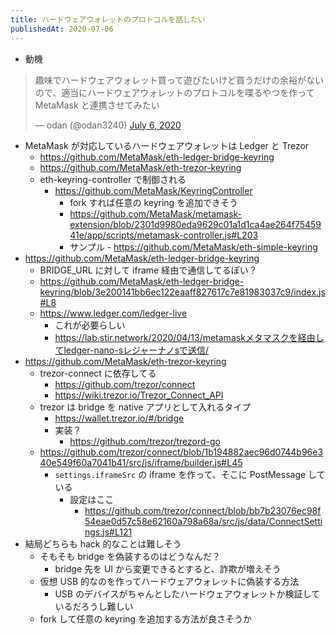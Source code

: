 ```yaml
---
title: ハードウェアウォレットのプロトコルを話したい
publishedAt: 2020-07-06
---
```


- 動機

<blockquote class="twitter-tweet"><p lang="ja" dir="ltr">趣味でハードウェアウォレット買って遊びたいけど買うだけの余裕がないので、適当にハードウェアウォレットのプロトコルを喋るやつを作って MetaMask と連携させてみたい</p>&mdash; odan (@odan3240) <a href="https://twitter.com/odan3240/status/1279997293395980289?ref_src=twsrc%5Etfw">July 6, 2020</a></blockquote> <script async src="https://platform.twitter.com/widgets.js" charset="utf-8"></script>

- MetaMask が対応しているハードウェアウォレットは Ledger と Trezor
	- https://github.com/MetaMask/eth-ledger-bridge-keyring
	- https://github.com/MetaMask/eth-trezor-keyring
  - eth-keyring-controller で制御される
    - https://github.com/MetaMask/KeyringController
      - fork すれば任意の keyring を追加できそう
      - https://github.com/MetaMask/metamask-extension/blob/2301d9980eda9629c01a1d1ca4ae264f7545941e/app/scripts/metamask-controller.js#L203
      - サンプル
			  - https://github.com/MetaMask/eth-simple-keyring
- https://github.com/MetaMask/eth-ledger-bridge-keyring
  - BRIDGE_URL に対して iframe 経由で通信してるぽい？
  - https://github.com/MetaMask/eth-ledger-bridge-keyring/blob/3e200141bb6ec122eaaff827617c7e81983037c9/index.js#L8
  - https://www.ledger.com/ledger-live
    - これが必要らしい
    - https://lab.stir.network/2020/04/13/metamaskメタマスクを経由してledger-nano-sレジャーナノsで送信/
- https://github.com/MetaMask/eth-trezor-keyring
  - trezor-connect に依存してる
    - https://github.com/trezor/connect
    - https://wiki.trezor.io/Trezor_Connect_API
  - trezor は bridge を native アプリとして入れるタイプ
    - https://wallet.trezor.io/#/bridge
    - 実装？
      - https://github.com/trezor/trezord-go
  - https://github.com/trezor/connect/blob/1b194882aec96d0744b96e340e549f60a7041b41/src/js/iframe/builder.js#L45
    - `settings.iframeSrc` の iframe を作って、そこに PostMessage している
      - 設定はここ
        - https://github.com/trezor/connect/blob/bb7b23076ec98f54eae0d57c58e62160a798a68a/src/js/data/ConnectSettings.js#L121
- 結局どちらも hack 的なことは難しそう
  - そもそも bridge を偽装するのはどうなんだ？
    - bridge 先を UI から変更できるとすると、詐欺が増えそう
  - 仮想 USB 的なのを作ってハードウェアウォレットに偽装する方法
    - USB のデバイスがちゃんとしたハードウェアウォレットか検証しているだろうし難しい
  - fork して任意の keyring を追加する方法が良さそうか
